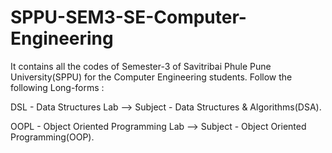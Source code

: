 # SPPU-SEM3-SE-Computer-Engineering
It contains all the codes of Semester-3 of Savitribai Phule Pune University(SPPU) for the Computer Engineering students. 
Follow the following Long-forms : 

DSL - Data Structures Lab --> Subject - Data Structures & Algorithms(DSA).

OOPL - Object Oriented Programming Lab --> Subject - Object Oriented Programming(OOP).

